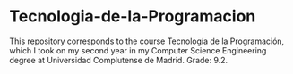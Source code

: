 # Tecnologia-de-la-Programacion
This repository corresponds to the course Tecnología de la Programación, which I took on my second year in my Computer Science Engineering degree at Universidad Complutense de Madrid. Grade: 9.2.
